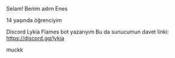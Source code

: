 Selam! Benim adım Enes

14 yaşında öğrenciyim

Discord Lykia Flames bot yazarıyım
Bu da sunucumun davet linki: https://discord.gg/lykia

muckk
